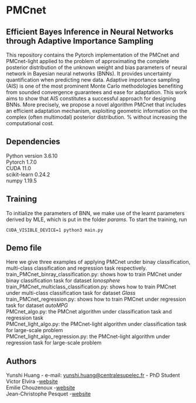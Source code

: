 # PMCnet
## Efficient Bayes Inference in Neural Networks through Adaptive Importance Sampling
This repository contains the Pytorch implementation of the PMCnet and PMCnet-light applied to the problem of approximating the complete posterior distribution of the unknown weight and bias parameters of neural network in Bayesian neural networks (BNNs). It provides uncertainty quantification when predicting new data. Adaptive importance sampling (AIS) is one of the most prominent Monte Carlo methodologies benefiting from sounded convergence guarantees and ease for adaptation. This work aims to show that AIS constitutes a successful approach for designing BNNs. More precisely, we propose a novel algorithm PMCnet that includes an efficient adaptation mechanism, exploiting geometric information on the complex (often multimodal) posterior distribution. % without increasing the computational cost. 

## Dependencies
Python version 3.6.10\
Pytorch 1.7.0\
CUDA 11.0\
scikit-learn 0.24.2\
numpy 1.19.5

## Training
To initialize the parameters of BNN, we make use of the learnt parameters derived by MLE, which is put in the folder _params_. To start the training, run 

```
CUDA_VISIBLE_DEVICE=1 python3 main.py
```

## Demo file
Here we give three examples of applying PMCnet under binay classification, multi-class classification and regression task respectively.\
train_PMCnet_binray_classification.py: shows how to train PMCnet under binay classification task for dataset _Ionosphere_\
train_PMCnet_multiclass_classification.py: shows how to train PMCnet under multi-class classification task for dataset _Glass_\
train_PMCnet_regression.py: shows how to train PMCnet under regression task for dataset _autoMPG_\
PMCnet_algo.py: the PMCnet algorithm under classification task and regression task\
PMCnet_light_algo.py: the PMCnet-light algorithm under classification task for large-scale problem\
PMCnet_light_algo_regression.py: the PMCnet-light algorithm under regression task for large-scale problem

## Authors
Yunshi Huang - e-mail: yunshi.huang@centralesupelec.fr - PhD Student\
Víctor Elvira -[website](https://victorelvira.github.io/) \
Emilie Chouzenoux -[website](https://pages.saclay.inria.fr/emilie.chouzenoux/)\
Jean-Christophe Pesquet -[website](https://jc.pesquet.eu/)
